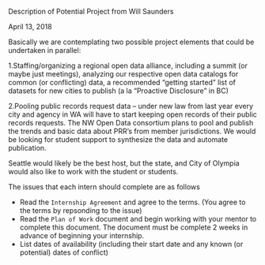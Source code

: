 Description of Potential Project from Will Saunders

April 13, 2018

Basically we are contemplating two possible project elements that could be undertaken in parallel:

1.Staffing/organizing a regional open data alliance, including a summit (or maybe just meetings), analyzing our respective open data catalogs for common (or conflicting) data, a recommended “getting started” list of datasets for new cities to publish (a la “Proactive Disclosure” in BC)

2.Pooling public records request data – under new law from last year every city and agency in WA will have to start keeping open records of their public records requests. The NW Open Data consortium plans to pool and publish the trends and basic data about PRR’s from member jurisdictions. We would be looking for student support to synthesize the data and automate publication.
 
Seattle would likely be the best host, but the state, and City of Olympia would also like to work with the student or students.
 
The issues that each intern should complete are as follows

- Read the `Internship Agreement` and agree to the terms. (You agree to the terms by repsonding to the issue) 
- Read the `Plan of Work` document and begin working with your mentor to complete this document. The document must be complete 2 weeks in advance of beginning your internship. 
- List dates of availability (including their start date and any known (or potential) dates of conflict)
